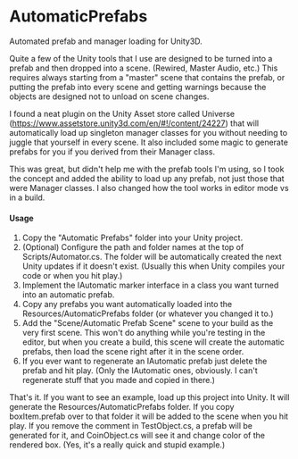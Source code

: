 # AutomaticPrefabs
Automated prefab and manager loading for Unity3D.

Quite a few of the Unity tools that I use are designed to be turned into a prefab and then dropped into a scene. (Rewired, Master Audio, etc.) This requires always starting from a "master" scene that contains the prefab, or putting the prefab into every scene and getting warnings because the objects are designed not to unload on scene changes.

I found a neat plugin on the Unity Asset store called Universe (https://www.assetstore.unity3d.com/en/#!/content/24227) that will automatically load up singleton manager classes for you without needing to juggle that yourself in every scene. It also included some magic to generate prefabs for you if you derived from their Manager class.

This was great, but didn't help me with the prefab tools I'm using, so I took the concept and added the ability to load up any prefab, not just those that were Manager classes. I also changed how the tool works in editor mode vs in a build.

#### Usage
1. Copy the "Automatic Prefabs" folder into your Unity project.
2. (Optional) Configure the path and folder names at the top of Scripts/Automator.cs. The folder will be automatically created the next Unity updates if it doesn't exist. (Usually this when Unity compiles your code or when you hit play.)
3. Implement the IAutomatic marker interface in a class you want turned into an automatic prefab.
4. Copy any prefabs you want automatically loaded into the Resources/AutomaticPrefabs folder (or whatever you changed it to.)
5. Add the "Scene/Automatic Prefab Scene" scene to your build as the very first scene. This won't do anything while you're testing in the editor, but when you create a build, this scene will create the automatic prefabs, then load the scene right after it in the scene order.
6. If you ever want to regenerate an IAutomatic prefab just delete the prefab and hit play. (Only the IAutomatic ones, obviously. I can't regenerate stuff that you made and copied in there.)

That's it. If you want to see an example, load up this project into Unity. It will generate the Resources/AutomaticPrefabs folder. If you copy boxItem.prefab over to that folder it will be added to the scene when you hit play. If you remove the comment in TestObject.cs, a prefab will be generated for it, and CoinObject.cs will see it and change color of the rendered box. (Yes, it's a really quick and stupid example.)